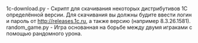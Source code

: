 1c-download.py - Скрипт для скачивания некоторых дистрибутивов 1С определённой версии. Для скачивания вы должны будите ввести логин и пароль от http://releases.1c.ru, а также версию (например 8.3.26.1581).
random_game.py - Игра основанная на борьбе между двумя играками с помощью рандомного урона.
